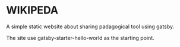 # WIKIPEDA

A simple static website about sharing padagogical tool using gatsby.

The site use gatsby-starter-hello-world as the starting point.
